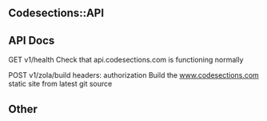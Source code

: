 ## Codesections::API

## API Docs

<!-- start api-docs -->

GET    v1/health
Check that api.codesections.com is functioning normally

POST   v1/zola/build
  headers: authorization
Build the www.codesections.com static site from latest git source

<!-- end api-docs -->

## Other
